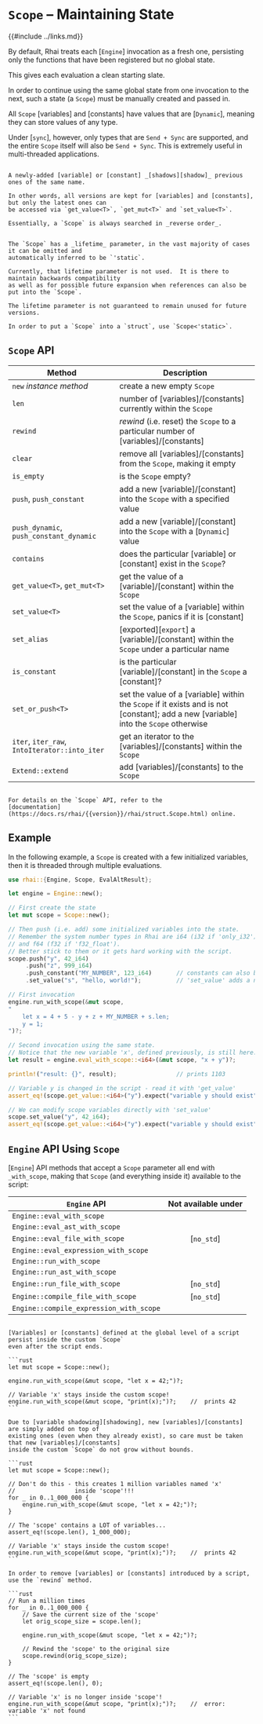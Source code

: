 `Scope` &ndash; Maintaining State
================================

{{#include ../links.md}}

By default, Rhai treats each [`Engine`] invocation as a fresh one, persisting only the functions
that have been registered but no global state.

This gives each evaluation a clean starting slate.

In order to continue using the same global state from one invocation to the next, such a state
(a `Scope`) must be manually created and passed in.

All `Scope` [variables] and [constants] have values that are [`Dynamic`], meaning they can store
values of any type.

Under [`sync`], however, only types that are `Send + Sync` are supported, and the entire `Scope`
itself will also be `Send + Sync`. This is extremely useful in multi-threaded applications.

```admonish info.small "Shadowing"

A newly-added [variable] or [constant] _[shadows][shadow]_ previous ones of the same name.

In other words, all versions are kept for [variables] and [constants], but only the latest ones can
be accessed via `get_value<T>`, `get_mut<T>` and `set_value<T>`.

Essentially, a `Scope` is always searched in _reverse order_.
```

```admonish tip.small "Tip: The lifetime parameter"

The `Scope` has a _lifetime_ parameter, in the vast majority of cases it can be omitted and
automatically inferred to be `'static`.

Currently, that lifetime parameter is not used.  It is there to maintain backwards compatibility
as well as for possible future expansion when references can also be put into the `Scope`.

The lifetime parameter is not guaranteed to remain unused for future versions.

In order to put a `Scope` into a `struct`, use `Scope<'static>`.
```


`Scope` API
-----------

| Method                                        | Description                                                                                                                          |
| --------------------------------------------- | ------------------------------------------------------------------------------------------------------------------------------------ |
| `new` _instance method_                       | create a new empty `Scope`                                                                                                           |
| `len`                                         | number of [variables]/[constants] currently within the `Scope`                                                                       |
| `rewind`                                      | _rewind_ (i.e. reset) the `Scope` to a particular number of [variables]/[constants]                                                  |
| `clear`                                       | remove all [variables]/[constants] from the `Scope`, making it empty                                                                 |
| `is_empty`                                    | is the `Scope` empty?                                                                                                                |
| `push`, `push_constant`                       | add a new [variable]/[constant] into the `Scope` with a specified value                                                              |
| `push_dynamic`, `push_constant_dynamic`       | add a new [variable]/[constant] into the `Scope` with a [`Dynamic`] value                                                            |
| `contains`                                    | does the particular [variable] or [constant] exist in the `Scope`?                                                                   |
| `get_value<T>`, `get_mut<T>`                  | get the value of a [variable]/[constant] within the `Scope`                                                                          |
| `set_value<T>`                                | set the value of a [variable] within the `Scope`, panics if it is [constant]                                                         |
| `set_alias`                                   | [exported][`export`] a [variable]/[constant] within the `Scope` under a particular name                                              |
| `is_constant`                                 | is the particular [variable]/[constant]  in the `Scope` a [constant]?                                                                |
| `set_or_push<T>`                              | set the value of a [variable] within the `Scope` if it exists and is not [constant]; add a new [variable] into the `Scope` otherwise |
| `iter`, `iter_raw`, `IntoIterator::into_iter` | get an iterator to the [variables]/[constants] within the `Scope`                                                                    |
| `Extend::extend`                              | add [variables]/[constants] to the `Scope`                                                                                           |

~~~admonish info.small "`Scope` public API"

For details on the `Scope` API, refer to the
[documentation](https://docs.rs/rhai/{{version}}/rhai/struct.Scope.html) online.
~~~


Example
-------

In the following example, a `Scope` is created with a few initialized variables, then it is threaded
through multiple evaluations.

```rust
use rhai::{Engine, Scope, EvalAltResult};

let engine = Engine::new();

// First create the state
let mut scope = Scope::new();

// Then push (i.e. add) some initialized variables into the state.
// Remember the system number types in Rhai are i64 (i32 if 'only_i32')
// and f64 (f32 if 'f32_float').
// Better stick to them or it gets hard working with the script.
scope.push("y", 42_i64)
     .push("z", 999_i64)
     .push_constant("MY_NUMBER", 123_i64)       // constants can also be added
     .set_value("s", "hello, world!");          // 'set_value' adds a new variable when one doesn't exist

// First invocation
engine.run_with_scope(&mut scope, 
"
    let x = 4 + 5 - y + z + MY_NUMBER + s.len;
    y = 1;
")?;

// Second invocation using the same state.
// Notice that the new variable 'x', defined previously, is still here.
let result = engine.eval_with_scope::<i64>(&mut scope, "x + y")?;

println!("result: {}", result);                 // prints 1103

// Variable y is changed in the script - read it with 'get_value'
assert_eq!(scope.get_value::<i64>("y").expect("variable y should exist"), 1);

// We can modify scope variables directly with 'set_value'
scope.set_value("y", 42_i64);
assert_eq!(scope.get_value::<i64>("y").expect("variable y should exist"), 42);
```


`Engine` API Using `Scope`
--------------------------

[`Engine`] API methods that accept a `Scope` parameter all end with `_with_scope`, making that
`Scope` (and everything inside it) available to the script:

| `Engine` API                            | Not available under |
| --------------------------------------- | :-----------------: |
| `Engine::eval_with_scope`               |                     |
| `Engine::eval_ast_with_scope`           |                     |
| `Engine::eval_file_with_scope`          |     [`no_std`]      |
| `Engine::eval_expression_with_scope`    |                     |
| `Engine::run_with_scope`                |                     |
| `Engine::run_ast_with_scope`            |                     |
| `Engine::run_file_with_scope`           |     [`no_std`]      |
| `Engine::compile_file_with_scope`       |     [`no_std`]      |
| `Engine::compile_expression_with_scope` |                     |

~~~admonish danger "Don't forget to `rewind`"

[Variables] or [constants] defined at the global level of a script persist inside the custom `Scope`
even after the script ends.

```rust
let mut scope = Scope::new();

engine.run_with_scope(&mut scope, "let x = 42;")?;

// Variable 'x' stays inside the custom scope!
engine.run_with_scope(&mut scope, "print(x);")?;    //  prints 42
```

Due to [variable shadowing][shadowing], new [variables]/[constants] are simply added on top of
existing ones (even when they already exist), so care must be taken that new [variables]/[constants]
inside the custom `Scope` do not grow without bounds.

```rust
let mut scope = Scope::new();

// Don't do this - this creates 1 million variables named 'x'
//                 inside 'scope'!!!
for _ in 0..1_000_000 {
    engine.run_with_scope(&mut scope, "let x = 42;")?;
}

// The 'scope' contains a LOT of variables...
assert_eq!(scope.len(), 1_000_000);

// Variable 'x' stays inside the custom scope!
engine.run_with_scope(&mut scope, "print(x);")?;    //  prints 42
```

In order to remove [variables] or [constants] introduced by a script, use the `rewind` method.

```rust
// Run a million times
for _ in 0..1_000_000 {
    // Save the current size of the 'scope'
    let orig_scope_size = scope.len();

    engine.run_with_scope(&mut scope, "let x = 42;")?;

    // Rewind the 'scope' to the original size
    scope.rewind(orig_scope_size);
}

// The 'scope' is empty
assert_eq!(scope.len(), 0);

// Variable 'x' is no longer inside 'scope'!
engine.run_with_scope(&mut scope, "print(x);")?;    //  error: variable 'x' not found
```
~~~
